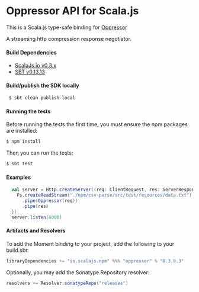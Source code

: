Oppressor API for Scala.js
================================
This is a Scala.js type-safe binding for [Oppressor](https://www.npmjs.com/package/oppressor)

A streaming http compression response negotiator.
 

#### Build Dependencies

* [ScalaJs.io v0.3.x](https://github.com/ldaniels528/scalajs.io)
* [SBT v0.13.13](http://www.scala-sbt.org/download.html)

#### Build/publish the SDK locally

```bash
 $ sbt clean publish-local
```

#### Running the tests

Before running the tests the first time, you must ensure the npm packages are installed:

```bash
$ npm install
```

Then you can run the tests:

```bash
$ sbt test
```

#### Examples

```scala
  val server = Http.createServer((req: ClientRequest, res: ServerResponse) => {
    Fs.createReadStream("./npm/csv-parse/src/test/resources/data.txt")
      .pipe(Oppressor(req))
      .pipe(res)
  })
  server.listen(8000)
```

#### Artifacts and Resolvers

To add the Moment binding to your project, add the following to your build.sbt:  

```sbt
libraryDependencies += "io.scalajs.npm" %%% "oppressor" % "0.3.0.3"
```

Optionally, you may add the Sonatype Repository resolver:

```sbt   
resolvers += Resolver.sonatypeRepo("releases") 
```